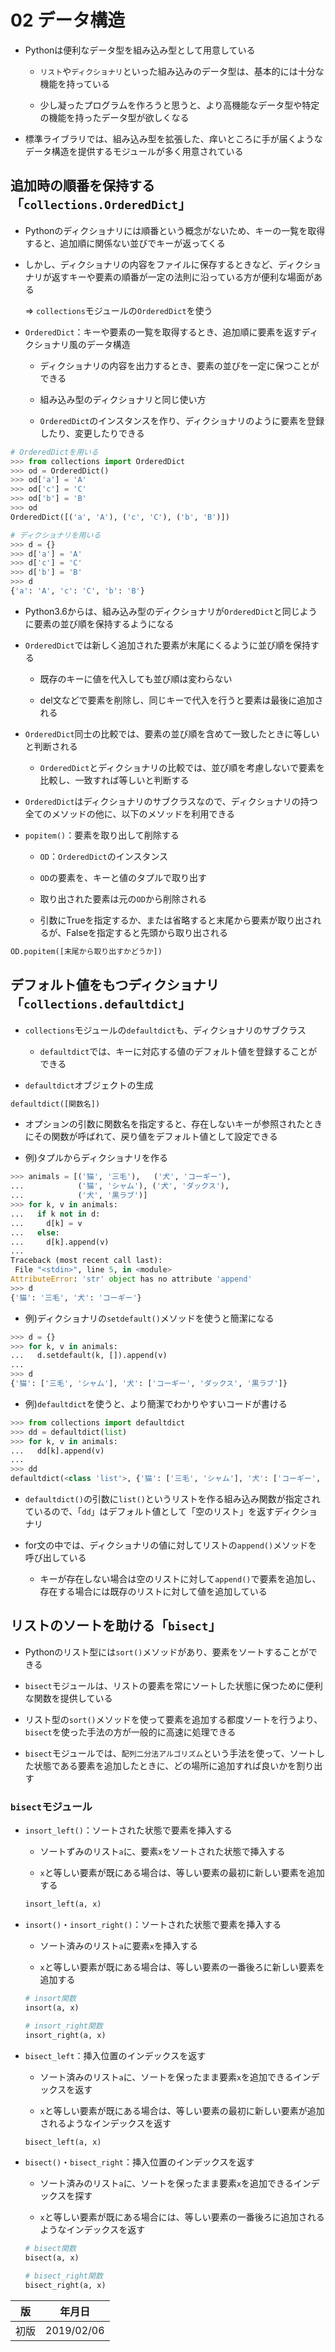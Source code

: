 02 データ構造
============

* Pythonは便利なデータ型を組み込み型として用意している

  * `リスト`や`ディクショナリ`といった組み込みのデータ型は、基本的には十分な機能を持っている

  * 少し凝ったプログラムを作ろうと思うと、より高機能なデータ型や特定の機能を持ったデータ型が欲しくなる

* 標準ライブラリでは、組み込み型を拡張した、痒いところに手が届くようなデータ構造を提供するモジュールが多く用意されている



## 追加時の順番を保持する「`collections.OrderedDict`」

* Pythonのディクショナリには順番という概念がないため、キーの一覧を取得すると、追加順に関係ない並びでキーが返ってくる

* しかし、ディクショナリの内容をファイルに保存するときなど、ディクショナリが返すキーや要素の順番が一定の法則に沿っている方が便利な場面がある

  => `collections`モジュールの`OrderedDict`を使う

* `OrderedDict`：キーや要素の一覧を取得するとき、追加順に要素を返すディクショナリ風のデータ構造

  * ディクショナリの内容を出力するとき、要素の並びを一定に保つことができる

  * 組み込み型のディクショナリと同じ使い方

  * `OrderedDict`のインスタンスを作り、ディクショナリのように要素を登録したり、変更したりできる

```python
# OrderedDictを用いる
>>> from collections import OrderedDict
>>> od = OrderedDict()
>>> od['a'] = 'A'
>>> od['c'] = 'C'
>>> od['b'] = 'B'
>>> od
OrderedDict([('a', 'A'), ('c', 'C'), ('b', 'B')])

# ディクショナリを用いる
>>> d = {}
>>> d['a'] = 'A'
>>> d['c'] = 'C'
>>> d['b'] = 'B'
>>> d
{'a': 'A', 'c': 'C', 'b': 'B'}
```

* Python3.6からは、組み込み型のディクショナリが`OrderedDict`と同じように要素の並び順を保持するようになる

* `OrderedDict`では新しく追加された要素が末尾にくるように並び順を保持する

  * 既存のキーに値を代入しても並び順は変わらない

  * del文などで要素を削除し、同じキーで代入を行うと要素は最後に追加される

* `OrderedDict`同士の比較では、要素の並び順を含めて一致したときに等しいと判断される

  * `OrderedDict`とディクショナリの比較では、並び順を考慮しないで要素を比較し、一致すれば等しいと判断する

* `OrderedDict`はディクショナリのサブクラスなので、ディクショナリの持つ全てのメソッドの他に、以下のメソッドを利用できる

* `popitem()`：要素を取り出して削除する

  * `OD`：`OrderedDict`のインスタンス

  * `OD`の要素を、キーと値のタプルで取り出す

  * 取り出された要素は元の`OD`から削除される

  * 引数にTrueを指定するか、または省略すると末尾から要素が取り出されるが、Falseを指定すると先頭から取り出される

```python
OD.popitem([末尾から取り出すかどうか])
```



## デフォルト値をもつディクショナリ「`collections.defaultdict`」

* `collections`モジュールの`defaultdict`も、ディクショナリのサブクラス

  * `defaultdict`では、キーに対応する値のデフォルト値を登録することができる

* `defaultdict`オブジェクトの生成

```python
defaultdict([関数名])
```

* オプションの引数に関数名を指定すると、存在しないキーが参照されたときにその関数が呼ばれて、戻り値をデフォルト値として設定できる

* 例)タプルからディクショナリを作る

```python
>>> animals = [('猫', '三毛'),   ('犬', 'コーギー'),
...            ('猫', 'シャム'), ('犬', 'ダックス'),
...            ('犬', '黒ラブ')]
>>> for k, v in animals:
...   if k not in d:
...     d[k] = v
...   else:
...     d[k].append(v)
...
Traceback (most recent call last):
 File "<stdin>", line 5, in <module>
AttributeError: 'str' object has no attribute 'append'
>>> d
{'猫': '三毛', '犬': 'コーギー'}
```

* 例)ディクショナリの`setdefault()`メソッドを使うと簡潔になる

```python
>>> d = {}
>>> for k, v in animals:
...   d.setdefault(k, []).append(v)
...
>>> d
{'猫': ['三毛', 'シャム'], '犬': ['コーギー', 'ダックス', '黒ラブ']}
```

* 例)`defaultdict`を使うと、より簡潔でわかりやすいコードが書ける

```python
>>> from collections import defaultdict
>>> dd = defaultdict(list)
>>> for k, v in animals:
...   dd[k].append(v)
...
>>> dd
defaultdict(<class 'list'>, {'猫': ['三毛', 'シャム'], '犬': ['コーギー', 'ダックス', '黒ラブ']})
```

* `defaultdict()`の引数に`list()`というリストを作る組み込み関数が指定されているので、「`dd`」はデフォルト値として「空のリスト」を返すディクショナリ

* for文の中では、ディクショナリの値に対してリストの`append()`メソッドを呼び出している

  * キーが存在しない場合は空のリストに対して`append()`で要素を追加し、存在する場合には既存のリストに対して値を追加している



## リストのソートを助ける「`bisect`」

* Pythonのリスト型には`sort()`メソッドがあり、要素をソートすることができる

* `bisect`モジュールは、リストの要素を常にソートした状態に保つために便利な関数を提供している

* リスト型の`sort()`メソッドを使って要素を追加する都度ソートを行うより、`bisect`を使った手法の方が一般的に高速に処理できる

* `bisect`モジュールでは、`配列二分法アルゴリズム`という手法を使って、ソートした状態である要素を追加したときに、どの場所に追加すれば良いかを割り出す



### `bisect`モジュール

* `insort_left()`：ソートされた状態で要素を挿入する

  * ソートずみのリスト`a`に、要素`x`をソートされた状態で挿入する

  * `x`と等しい要素が既にある場合は、等しい要素の最初に新しい要素を追加する

  ```python
  insort_left(a, x)
  ```

* `insort()`・`insort_right()`：ソートされた状態で要素を挿入する

  * ソート済みのリスト`a`に要素`x`を挿入する

  * `x`と等しい要素が既にある場合は、等しい要素の一番後ろに新しい要素を追加する

  ```python
  # insort関数
  insort(a, x)

  # insort_right関数
  insort_right(a, x)
  ```

* `bisect_left`：挿入位置のインデックスを返す

  * ソート済みのリスト`a`に、ソートを保ったまま要素`x`を追加できるインデックスを返す

  * `x`と等しい要素が既にある場合は、等しい要素の最初に新しい要素が追加されるようなインデックスを返す

  ```python
  bisect_left(a, x)
  ```

* `bisect()`・`bisect_right`：挿入位置のインデックスを返す

  * ソート済みのリスト`a`に、ソートを保ったまま要素`x`を追加できるインデックスを探す

  * `x`と等しい要素が既にある場合には、等しい要素の一番後ろに追加されるようなインデックスを返す

  ```python
  # bisect関数
  bisect(a, x)

  # bisect_right関数
  bisect_right(a, x)
  ```



| 版 |  年月日   |
|---|----------|
|初版|2019/02/06|
